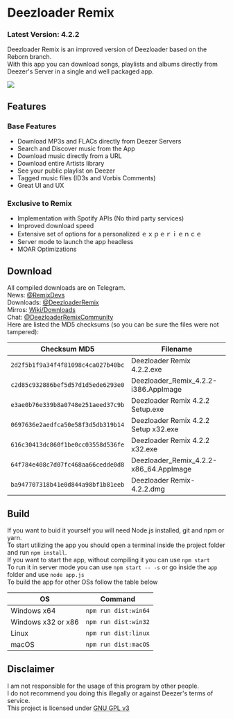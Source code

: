 # Deezloader Remix
### Latest Version: 4.2.2
Deezloader Remix is an improved version of Deezloader based on the Reborn branch.<br/>
With this app you can download songs, playlists and albums directly from Deezer's Server in a single and well packaged app.

![](https://i.imgur.com/NeOg9YU.png)
## Features
### Base Features
* Download MP3s and FLACs directly from Deezer Servers
* Search and Discover music from the App
* Download music directly from a URL
* Download entire Artists library
* See your public playlist on Deezer
* Tagged music files (ID3s and Vorbis Comments)
* Great UI and UX

### Exclusive to Remix
* Implementation with Spotify APIs (No third party services)
* Improved download speed
* Extensive set of options for a personalized ｅｘｐｅｒｉｅｎｃｅ
* Server mode to launch the app headless
* MOAR Optimizations

## Download
All compiled downloads are on Telegram.<br>
News: [@RemixDevs](https://t.me/RemixDevs)<br>
Downloads: [@DeezloaderRemix](https://t.me/DeezloaderRemix)<br>
Mirros: [Wiki/Downloads](https://notabug.org/RemixDevs/DeezloaderRemix/wiki/Downloads)<br>
Chat: [@DeezloaderRemixCommunity](https://t.me/DeezloaderRemixCommunity)<br>
Here are listed the MD5 checksums (so you can be sure the files were not tampered):<br>

| Checksum MD5                       | Filename                               |
| ---------------------------------- | -------------------------------------- |
| `2d2f5b1f9a34f4f81098c4ca027b40bc` | Deezloader Remix 4.2.2.exe             |
| `c2d85c932886bef5d57d1d5ede6293e0` | Deezloader_Remix_4.2.2-i386.AppImage   |
| `e3ae0b76e339b8a0748e251aeed37c9b` | Deezloader Remix 4.2.2 Setup.exe       |
| `0697636e2aedfca50e58f3d5db319b14` | Deezloader Remix 4.2.2 Setup x32.exe   |
| `616c30413dc860f1be0cc03558d536fe` | Deezloader Remix 4.2.2 x32.exe         |
| `64f784e408c7d07fc468aa66cedde0d8` | Deezloader_Remix_4.2.2-x86_64.AppImage |
| `ba947707318b41e0d844a98bf1b81eeb` | Deezloader Remix-4.2.2.dmg             |

## Build
If you want to buid it yourself you will need Node.js installed, git and npm or yarn.<br/>
To start utilizing the app you should open a terminal inside the project folder and run `npm install`.<br/>
If you want to start the app, without compiling it you can use `npm start`<br/>
To run it in server mode you can use `npm start -- -s` or go inside the `app` folder and use `node app.js`<br/>
To build the app for other OSs follow the table below

| OS                 | Command              |
| ------------------ | -------------------- |
| Windows x64        | `npm run dist:win64` |
| Windows x32 or x86 | `npm run dist:win32` |
| Linux              | `npm run dist:linux` |
| macOS              | `npm run dist:macOS` |

## Disclaimer
I am not responsible for the usage of this program by other people.<br/>
I do not recommend you doing this illegally or against Deezer's terms of service.<br/>
This project is licensed under [GNU GPL v3](https://www.gnu.org/licenses/gpl-3.0.html)
